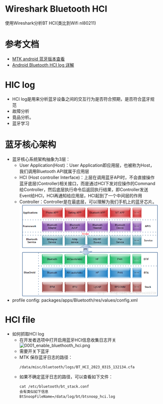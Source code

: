 # Wireshark Bluetooth HCI

使用Wireshark分析BT HCI(类比到Wifi nl80211)

# 参考文档

* [MTK android 蓝牙版本查看](https://blog.csdn.net/u012932409/article/details/107066768/)
* [Android Bluetooth HCI log 详解](https://blog.csdn.net/grit_wang/article/details/107635258)

# HIC log
 
* HCI log是用来分析蓝牙设备之间的交互行为是否符合预期，是否符合蓝牙规范
* 故障分析
* 竟品分析。
* 蓝牙学习

 # 蓝牙核心架构

* 蓝牙核心系统架构抽象为3层：
  * User Application(Host)：User Application即应用层，也被称为Host，我们调用Bluetooth API就属于应用层
  * HCI (Host controller Interface)：上层在调用蓝牙API时，不会直接操作蓝牙底层(Controller)相关接口，而是通过HCI下发对应操作的Command给Controller，然后底层执行命令后返回执行结果，即Controller发送Event给HCI，HCI再通知给应用层，HCI起到了一个中间层的作用
  * Controller：Controller是在最底层，可以理解为我们手机上的蓝牙芯片。  
  ![0001_bluetooth_structure.png](images/0001_bluetooth_structure.png)
* profile config: packages/apps/Bluetooth/res/values/config.xml

# HCI file

* 如何抓取HCI log  
  * 在开发者选项中打开启用蓝牙HCI信息收集日志开关
  ![0001_enable_bluethooth_hci.png](images/0001_enable_bluethooth_hci.png)
  * 需要开关下蓝牙
  * MTK 保存蓝牙日志的路径：
    ``` 
    /data/misc/bluetooth/logs/BT_HCI_2023_0315_132134.cfa
    ```
  * 如果不确定蓝牙日志的路径，可以查看如下文件：
    ```
    cat /etc/bluetooth/bt_stack.conf
    会有类似如下信息
    BtSnoopFileName=/data/log/bt/btsnoop_hci.log
    ```
  
